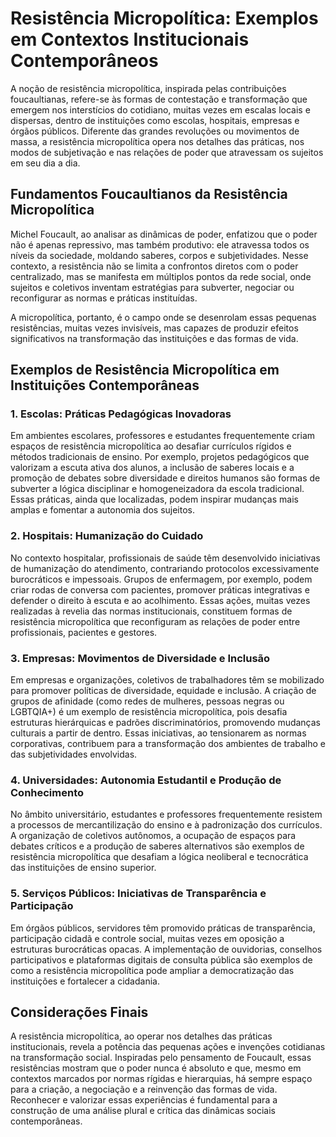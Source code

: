 
# Resistência Micropolítica: Exemplos em Contextos Institucionais Contemporâneos

A noção de resistência micropolítica, inspirada pelas contribuições foucaultianas, refere-se às formas de contestação e transformação que emergem nos interstícios do cotidiano, muitas vezes em escalas locais e dispersas, dentro de instituições como escolas, hospitais, empresas e órgãos públicos. Diferente das grandes revoluções ou movimentos de massa, a resistência micropolítica opera nos detalhes das práticas, nos modos de subjetivação e nas relações de poder que atravessam os sujeitos em seu dia a dia.

## Fundamentos Foucaultianos da Resistência Micropolítica

Michel Foucault, ao analisar as dinâmicas de poder, enfatizou que o poder não é apenas repressivo, mas também produtivo: ele atravessa todos os níveis da sociedade, moldando saberes, corpos e subjetividades. Nesse contexto, a resistência não se limita a confrontos diretos com o poder centralizado, mas se manifesta em múltiplos pontos da rede social, onde sujeitos e coletivos inventam estratégias para subverter, negociar ou reconfigurar as normas e práticas instituídas.

A micropolítica, portanto, é o campo onde se desenrolam essas pequenas resistências, muitas vezes invisíveis, mas capazes de produzir efeitos significativos na transformação das instituições e das formas de vida.

## Exemplos de Resistência Micropolítica em Instituições Contemporâneas

### 1. Escolas: Práticas Pedagógicas Inovadoras

Em ambientes escolares, professores e estudantes frequentemente criam espaços de resistência micropolítica ao desafiar currículos rígidos e métodos tradicionais de ensino. Por exemplo, projetos pedagógicos que valorizam a escuta ativa dos alunos, a inclusão de saberes locais e a promoção de debates sobre diversidade e direitos humanos são formas de subverter a lógica disciplinar e homogeneizadora da escola tradicional. Essas práticas, ainda que localizadas, podem inspirar mudanças mais amplas e fomentar a autonomia dos sujeitos.

### 2. Hospitais: Humanização do Cuidado

No contexto hospitalar, profissionais de saúde têm desenvolvido iniciativas de humanização do atendimento, contrariando protocolos excessivamente burocráticos e impessoais. Grupos de enfermagem, por exemplo, podem criar rodas de conversa com pacientes, promover práticas integrativas e defender o direito à escuta e ao acolhimento. Essas ações, muitas vezes realizadas à revelia das normas institucionais, constituem formas de resistência micropolítica que reconfiguram as relações de poder entre profissionais, pacientes e gestores.

### 3. Empresas: Movimentos de Diversidade e Inclusão

Em empresas e organizações, coletivos de trabalhadores têm se mobilizado para promover políticas de diversidade, equidade e inclusão. A criação de grupos de afinidade (como redes de mulheres, pessoas negras ou LGBTQIA+) é um exemplo de resistência micropolítica, pois desafia estruturas hierárquicas e padrões discriminatórios, promovendo mudanças culturais a partir de dentro. Essas iniciativas, ao tensionarem as normas corporativas, contribuem para a transformação dos ambientes de trabalho e das subjetividades envolvidas.

### 4. Universidades: Autonomia Estudantil e Produção de Conhecimento

No âmbito universitário, estudantes e professores frequentemente resistem a processos de mercantilização do ensino e à padronização dos currículos. A organização de coletivos autônomos, a ocupação de espaços para debates críticos e a produção de saberes alternativos são exemplos de resistência micropolítica que desafiam a lógica neoliberal e tecnocrática das instituições de ensino superior.

### 5. Serviços Públicos: Iniciativas de Transparência e Participação

Em órgãos públicos, servidores têm promovido práticas de transparência, participação cidadã e controle social, muitas vezes em oposição a estruturas burocráticas opacas. A implementação de ouvidorias, conselhos participativos e plataformas digitais de consulta pública são exemplos de como a resistência micropolítica pode ampliar a democratização das instituições e fortalecer a cidadania.

## Considerações Finais

A resistência micropolítica, ao operar nos detalhes das práticas institucionais, revela a potência das pequenas ações e invenções cotidianas na transformação social. Inspiradas pelo pensamento de Foucault, essas resistências mostram que o poder nunca é absoluto e que, mesmo em contextos marcados por normas rígidas e hierarquias, há sempre espaço para a criação, a negociação e a reinvenção das formas de vida. Reconhecer e valorizar essas experiências é fundamental para a construção de uma análise plural e crítica das dinâmicas sociais contemporâneas.
```
